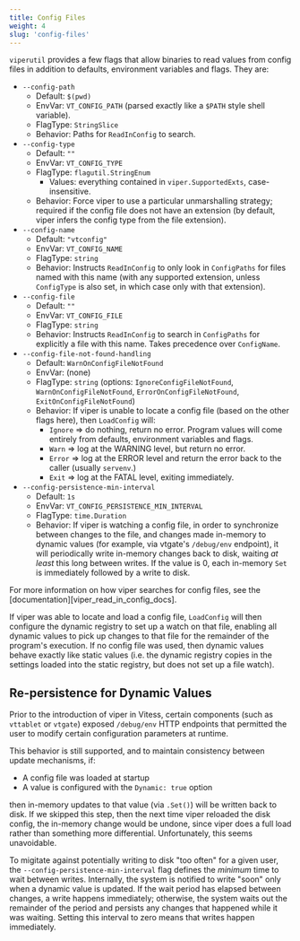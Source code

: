 ```yaml
---
title: Config Files
weight: 4
slug: 'config-files'
---
```


`viperutil` provides a few flags that allow binaries to read values from config files in addition to defaults, environment variables and flags.
They are:

- `--config-path`
    - Default: `$(pwd)`
    - EnvVar: `VT_CONFIG_PATH` (parsed exactly like a `$PATH` style shell variable).
    - FlagType: `StringSlice`
    - Behavior: Paths for `ReadInConfig` to search.
- `--config-type`
    - Default: `""`
    - EnvVar: `VT_CONFIG_TYPE`
    - FlagType: `flagutil.StringEnum`
        - Values: everything contained in `viper.SupportedExts`, case-insensitive.
    - Behavior: Force viper to use a particular unmarshalling strategy; required if the config file does not have an extension (by default, viper infers the config type from the file extension).
- `--config-name`
    - Default: `"vtconfig"`
    - EnvVar: `VT_CONFIG_NAME`
    - FlagType: `string`
    - Behavior: Instructs `ReadInConfig` to only look in `ConfigPaths` for files named with this name (with any supported extension, unless `ConfigType` is also set, in which case only with that extension).
- `--config-file`
    - Default: `""`
    - EnvVar: `VT_CONFIG_FILE`
    - FlagType: `string`
    - Behavior: Instructs `ReadInConfig` to search in `ConfigPaths` for explicitly a file with this name. Takes precedence over `ConfigName`.
- `--config-file-not-found-handling`
    - Default: `WarnOnConfigFileNotFound`
    - EnvVar: (none)
    - FlagType: `string` (options: `IgnoreConfigFileNotFound`, `WarnOnConfigFileNotFound`, `ErrorOnConfigFileNotFound`, `ExitOnConfigFileNotFound`)
    - Behavior: If viper is unable to locate a config file (based on the other flags here), then `LoadConfig` will:
        - `Ignore` => do nothing, return no error. Program values will come entirely from defaults, environment variables and flags.
        - `Warn` => log at the WARNING level, but return no error.
        - `Error` => log at the ERROR level and return the error back to the caller (usually `servenv`.)
        - `Exit` => log at the FATAL level, exiting immediately.
- `--config-persistence-min-interval`
    - Default: `1s`
    - EnvVar: `VT_CONFIG_PERSISTENCE_MIN_INTERVAL`
    - FlagType: `time.Duration`
    - Behavior: If viper is watching a config file, in order to synchronize between changes to the file, and changes made in-memory to dynamic values (for example, via vtgate's `/debug/env` endpoint), it will periodically write in-memory changes back to disk, waiting _at least_ this long between writes.
    If the value is 0, each in-memory `Set` is immediately followed by a write to disk.

For more information on how viper searches for config files, see the [documentation][viper_read_in_config_docs].

If viper was able to locate and load a config file, `LoadConfig` will then configure the dynamic registry to set up a watch on that file, enabling all dynamic values to pick up changes to that file for the remainder of the program's execution.
If no config file was used, then dynamic values behave exactly like static values (i.e. the dynamic registry copies in the settings loaded into the static registry, but does not set up a file watch).

## Re-persistence for Dynamic Values

Prior to the introduction of viper in Vitess, certain components (such as `vttablet` or `vtgate`) exposed `/debug/env` HTTP endpoints that permitted the user to modify certain configuration parameters at runtime.

This behavior is still supported, and to maintain consistency between update mechanisms, if:
- A config file was loaded at startup
- A value is configured with the `Dynamic: true` option

then in-memory updates to that value (via `.Set()`) will be written back to disk.
If we skipped this step, then the next time viper reloaded the disk config, the in-memory change would be undone, since viper does a full load rather than something more differential.
Unfortunately, this seems unavoidable.

To migitate against potentially writing to disk "too often" for a given user, the `--config-persistence-min-interval` flag defines the _minimum_ time to wait between writes.
Internally, the system is notified to write "soon" only when a dynamic value is updated.
If the wait period has elapsed between changes, a write happens immediately; otherwise, the system waits out the remainder of the period and persists any changes that happened while it was waiting.
Setting this interval to zero means that writes happen immediately.